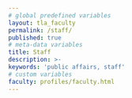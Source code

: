 ```yaml
---
# global predefined variables
layout: tla_faculty
permalink: /staff/
published: true
# meta-data variables
title: Staff
description: >-
keywords: 'public affairs, staff'
# custom variables
faculty: profiles/faculty.html
---
```

